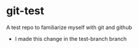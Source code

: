 git-test
========

A test repo to familiarize myself with git and github

- I made this change in the test-branch branch
